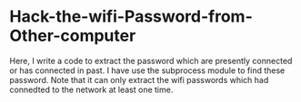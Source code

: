 # Hack-the-wifi-Password-from-Other-computer
Here, I write a code to extract the password which are presently connected or has connected in past. I have use the subprocess module to find these password. Note that it can only extract the wifi passwords which had connedted to the network at least one time.
